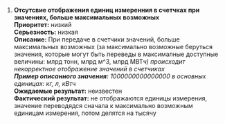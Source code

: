 1. **Отсутсвие отображения единиц измеренния в счетчках при значениях, больше максимальных возможных**  
    **Приоритет:** низкий  
    **Серьезность:** низкая  
    **Описание:** При передаче в счетчики значений, больше максимальных возможных (за максимально возможные беруться
    значения, которые могут быть переведы в максималные доступные величины: млрд тонн, млрд м^3, млрд МВТ*ч) происходит
    некорректное отображение значений в счетчиках  
    **Пример описанного значения:** 1000000000000000 в основных единицах: кг, л, кВт*ч  
    **Ожидаемые результат:** неизвестен  
    **Фактический результат:** не отображаются единицы измерения, значение переводядся сначала к максимально возможным 
    единицам измерения, потом делятся на тысячу  